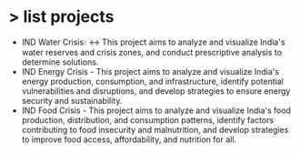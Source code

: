 # > list projects
 * IND Water Crisis💧 <-> This project aims to analyze and visualize India's water reserves and crisis zones, and conduct prescriptive analysis to determine solutions.
 * IND Energy Crisis - This project aims to analyze and visualize India's energy production, consumption, and infrastructure, identify potential vulnerabilities and disruptions, and develop strategies to ensure energy security and sustainability.
 * IND Food Crisis - This project aims to analyze and visualize India's food production, distribution, and consumption patterns, identify factors contributing to food insecurity and malnutrition, and develop strategies to improve food access, affordability, and nutrition for all.
